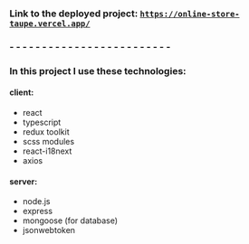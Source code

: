 ### Link to the deployed project: [`https://online-store-taupe.vercel.app/`](https://online-store-taupe.vercel.app/)

### - - - - - - - - - - - - - - - - - - - - - - - - - 

### In this project I use these technologies:
#### client:
- react
- typescript
- redux toolkit
- scss modules
- react-i18next
- axios

#### server:
- node.js
- express
- mongoose (for database)
- jsonwebtoken
